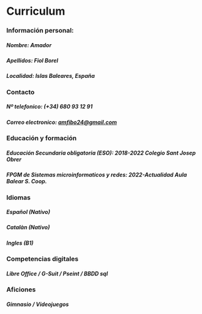 # Curriculum
### Información personal:
 ##### **Nombre:** Amador
 ##### **Apellidos:** Fiol Borel
 ##### **Localidad:** Islas Baleares, España
### Contacto
  ##### **Nº telefonico:** (+34) 680 93 12 91
  ##### **Correo electronico:** amfibo24@gmail.com
### Educación y formación
  ##### **Educación Secundaria obligatoria (ESO):** 2018-2022 Colegio Sant Josep Obrer
  ##### **FPGM de Sistemas microinformaticos y redes:** 2022-Actualidad Aula Balear S. Coop.

### Idiomas
  ##### Español (Nativo)
  ##### Catalàn (Nativo)
  ##### Ingles (B1)

### Competencias digitales
  ##### Libre Office / G-Suit / Pseint / BBDD sql 

### Aficiones
 ##### Gimnasio / Videojuegos
